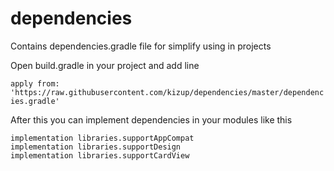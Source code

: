 # dependencies
Contains dependencies.gradle file for simplify using in projects

Open build.gradle in your project and add line 

`apply from: 'https://raw.githubusercontent.com/kizup/dependencies/master/dependencies.gradle'`


After this you can implement dependencies in your modules like this

```
implementation libraries.supportAppCompat
implementation libraries.supportDesign   
implementation libraries.supportCardView
```
